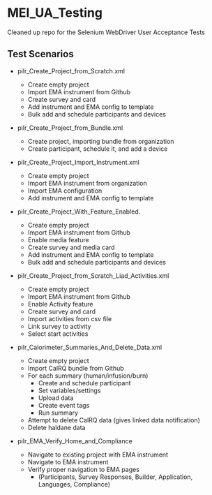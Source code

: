 # MEI_UA_Testing
Cleaned up repo for the Selenium WebDriver User Acceptance Tests

## Test Scenarios
* pilr_Create_Project_from_Scratch.xml
  * Create empty project
  * Import EMA instrument from Github
  * Create survey and card
  * Add instrument and EMA config to template
  * Bulk add and schedule participants and devices
  
* pilr_Create_Project_from_Bundle.xml
  * Create project, importing bundle from organization
  * Create participant, schedule it, and add a device
  
* pilr_Create_Project_Import_Instrument.xml
  * Create empty project
  * Import EMA instrument from organization
  * Import EMA configuration
  * Add instrument and EMA config to template

* pilr_Create_Project_With_Feature_Enabled.
  * Create empty project
  * Import EMA instrument from Github
  * Enable media feature
  * Create survey and media card
  * Add instrument and EMA config to template
  * Bulk add and schedule participants and devices

* pilr_Create_Project_from_Scratch_Liad_Activities.xml
  * Create empty project
  * Import EMA instrument from Github
  * Enable Activity feature
  * Create survey and card
  * Import activities from csv file
  * Link survey to activity
  * Select start activities
  
* pilr_Calorimeter_Summaries_And_Delete_Data.xml
  * Create empty project
  * Import CalRQ bundle from Github
  * For each summary (human/infusion/burn)
    * Create and schedule participant
    * Set variables/settings
    * Upload data
    * Create event tags
    * Run summary
  * Attempt to delete CalRQ data (gives linked data notification)
  * Delete haldane data
  
* pilr_EMA_Verify_Home_and_Compliance
  * Navigate to existing project with EMA instrument
  * Navigate to EMA instrument
  * Verify proper navigation to EMA pages 
    * (Participants, Survey Responses, Builder, Application, Languages, Compliance)
